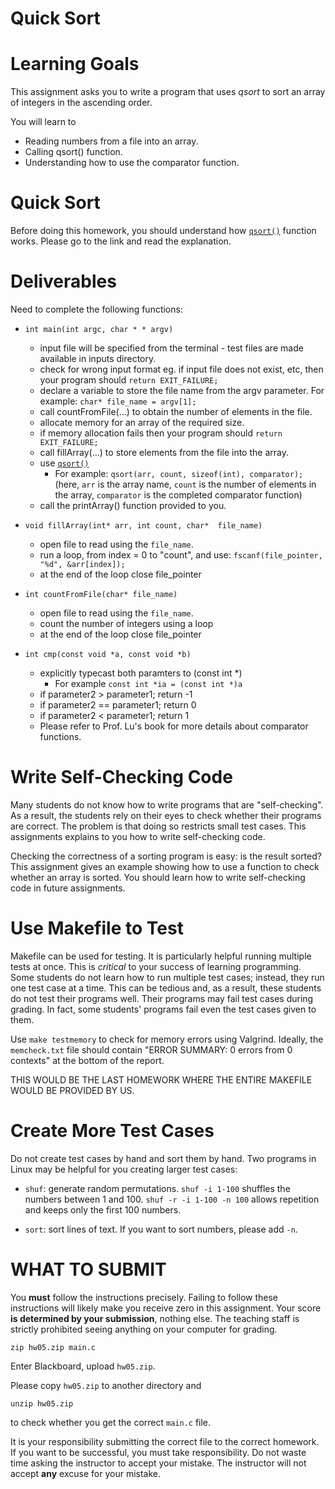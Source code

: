 # Quick Sort

Learning Goals 
==============

This assignment asks you to write a program that uses *qsort*
to sort an array of integers in the ascending order.

You will learn to
* Reading numbers from a file into an array.
* Calling qsort() function.
* Understanding how to use the comparator function.

Quick Sort
==============

Before doing this homework, you should understand how [`qsort()`](https://linux.die.net/man/3/qsort) function works. Please go to the link and read the explanation. 

Deliverables
==============
 Need to complete the following functions:
 * `int main(int argc, char * * argv)`
	* input file will be specified from the terminal - test files are made available in inputs directory.
	* check for wrong input format eg. if input file does not exist, etc, then your program should `return EXIT_FAILURE;`
	* declare a variable to store the file name from the argv parameter. For example: `char* file_name = argv[1];`
	* call countFromFile(...) to obtain the number of elements in the file.
	* allocate memory for an array of the required size.
	* if memory allocation fails then your program should `return EXIT_FAILURE;`
	* call fillArray(...) to store elements from the file into the array.
	* use [`qsort()`](https://linux.die.net/man/3/qsort)
		* For example: `qsort(arr, count, sizeof(int), comparator);` (here, `arr` is the array name, `count` is the number of elements in the array, `comparator` is the completed comparator function)
	* call the printArray() function provided to you.
	   
 * `void fillArray(int* arr, int count, char*  file_name)`
 	* open file to read using the `file_name`.
	* run a loop, from index = 0 to "count", and use: `fscanf(file_pointer, "%d", &arr[index]);`
	* at the end of the loop close file_pointer
	   
 * `int countFromFile(char* file_name)`
 	* open file to read using the `file_name`.
	* count the number of integers using a loop
	* at the end of the loop close file_pointer
	   
 * `int cmp(const void *a, const void *b) `
 	* explicitly typecast both paramters to (const int *)
		* For example `const int *ia = (const int *)a`
 	* if parameter2 > parameter1; return -1
	* if parameter2 == parameter1; return 0
	* if parameter2 < parameter1; return 1
	* Please refer to Prof. Lu's book for more details about comparator functions.
   
Write Self-Checking Code
========================

Many students do not know how to write programs that are
"self-checking".  As a result, the students rely on their eyes to
check whether their programs are correct.  The problem is that doing
so restricts small test cases.  This assignments explains to you how
to write self-checking code.

Checking the correctness of a sorting program is easy: is the result
sorted?  This assignment gives an example showing how to use a
function to check whether an array is sorted. You should learn how to
write self-checking code in future assignments.

Use Makefile to Test
====================

Makefile can be used for testing.  It is particularly helpful running
multiple tests at once.  This is *critical* to your success of
learning programming.  Some students do not learn how to run multiple
test cases; instead, they run one test case at a time. This can be
tedious and, as a result, these students do not test their programs
well.  Their programs may fail test cases during grading.  In fact,
some students' programs fail even the test cases given to them.

Use `make testmemory` to check for memory errors using Valgrind. Ideally, the `memcheck.txt` file should contain "ERROR SUMMARY: 0 errors from 0 contexts" at the bottom of the report.

THIS WOULD BE THE LAST HOMEWORK WHERE THE ENTIRE MAKEFILE WOULD BE PROVIDED BY US.

Create More Test Cases
======================

Do not create test cases by hand and sort them by hand.  Two programs
in Linux may be helpful for you creating larger test cases:

* `shuf`: generate random permutations. `shuf -i 1-100` shuffles the numbers between 1 and 100. `shuf -r -i 1-100 -n 100` allows repetition and keeps only the first 100 numbers.

* `sort`: sort lines of text. If you want to sort numbers, please add `-n`.  


WHAT TO SUBMIT
==============

You **must** follow the instructions precisely. Failing to follow
these instructions will likely make you receive zero in this
assignment.  Your score **is determined by your submission**, nothing
else.  The teaching staff is strictly prohibited seeing anything on
your computer for grading.

```
zip hw05.zip main.c
```

Enter Blackboard, upload `hw05.zip`.

Please copy `hw05.zip` to another directory and

```
unzip hw05.zip
```

to check whether you get the correct `main.c` file.


It is your responsibility submitting the correct file to the correct
homework.  If you want to be successful, you must take responsibility.
Do not waste time asking the instructor to accept your mistake.  The
instructor will not accept **any** excuse for your mistake.
